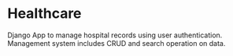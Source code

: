 # Healthcare
Django App to manage hospital records using user authentication. Management system includes CRUD and search operation on data.
